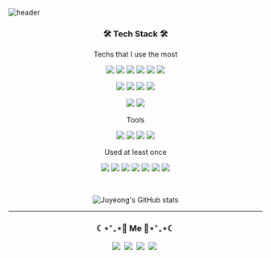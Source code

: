 ![header](https://capsule-render.vercel.app/api?type=waving&color=auto&height=300&section=header&text=juyeong-s&fontSize=90&animation=fadeIn&fontAlignY=38)

<h3 align="center">🛠 Tech Stack 🛠</h3>

<p align="center"> Techs that I use the most </p>

<p align="center">
  <img src="https://img.shields.io/badge/JavaScript-FFC81E?style=flat-square&logo=JavaScript&logoColor=white"/>
  <img src="https://img.shields.io/badge/TypeScript-3178C6?style=flat-square&logo=TypeScript&logoColor=white"/>
  <img src="https://img.shields.io/badge/React-0088CC?style=flat-square&logo=React&logoColor=white"/>
  <img src="https://img.shields.io/badge/Vue-1AB09F?style=flat-square&logo=Vue.js&logoColor=white"/>
  <img src="https://img.shields.io/badge/Django-092E20?style=flat-square&logo=Django&logoColor=white"/>
  <img src="https://img.shields.io/badge/MySQL-4479A1?style=flat-square&logo=MySQL&logoColor=white"/>
</p>

<p align="center">
  <img src="https://img.shields.io/badge/HTML5-E34F26?style=flat-square&logo=HTML5&logoColor=white"/>
  <img src="https://img.shields.io/badge/CSS3-1572B6?style=flat-square&logo=CSS3&logoColor=white"/>
  <img src="https://img.shields.io/badge/Sass-CC6699?style=flat-square&logo=Sass&logoColor=white"/>
  <img src="https://img.shields.io/badge/styled%20components-DB7093?style=flat-square&logo=styled-components&logoColor=white"/>
</p>

<p align="center">
  <img src="https://img.shields.io/badge/Redux-764ABC?style=flat-square&logo=Redux&logoColor=white"/>
  <img src="https://img.shields.io/badge/Zustand-66595C?style=flat-square&logo=Zerply&logoColor=white"/>
</p>

<p align="center"> Tools </p>

<p align="center">
  <img src="https://img.shields.io/badge/ESLint-4B32C3?style=flat-square&logo=ESLint&logoColor=white"/>
  <img src="https://img.shields.io/badge/Prettier-F7B93E?style=flat-square&logo=Prettier&logoColor=white"/>
  <img src="https://img.shields.io/badge/Slack-4A154B?style=flat-square&logo=Slack&logoColor=white"/>
  <img src="https://img.shields.io/badge/Figma-F24E1E?style=flat-square&logo=Figma&logoColor=white"/>
</p>

<p align="center"> Used at least once </p>

<p align="center">
  <img src="https://img.shields.io/badge/React%20Native-0088CC?style=flat-square&logo=React&logoColor=white"/>
  <img src="https://img.shields.io/badge/MongoDB-47A248?style=flat-square&logo=MongoDB&logoColor=white"/>
  <img src="https://img.shields.io/badge/MariaDB-003545?style=flat-square&logo=MariaDB&logoColor=white"/>
  <img src="https://img.shields.io/badge/AWS-232F3E?style=flat-square&logo=Amazon AWS&logoColor=white"/>
  <img src="https://img.shields.io/badge/Python-3776AB?style=flat-square&logo=Python&logoColor=white"/>
  <img src="https://img.shields.io/badge/Jupyter-F37626?style=flat-square&logo=Jupyter&logoColor=white"/>
  <img src="https://img.shields.io/badge/PHP-777BB4?style=flat-square&logo=PHP&logoColor=white"/>
</p>


<br>

<div align="center" style="text-align:center">
  
  ![Juyeong's GitHub stats](https://github-readme-stats.vercel.app/api?username=juyeong-s&bg_color=30,e96443,904e95&title_color=fff&text_color=fff&show_icons=true&count_private=true)

</div>

---  


<h3 align="center"> ☾⋆⁺₊⋆🐰 Me 🐰⋆⁺₊⋆☾ </h3>
<p align="center">
  <a href="https://juyami.tistory.com/"><img src="https://img.shields.io/badge/Tech%20Blog-21375A?style=flat-square&logo=Blogger&logoColor=white&link=https://juyami.tistory.com/"/></a>&nbsp
   <a href="https://velog.io/@shinoung2360"><img src="https://img.shields.io/badge/Velog-20C997?style=flat-square&logo=Velog&logoColor=white&link=https://velog.io/@shinoung2360"/></a>&nbsp
  <a href="mailto:happyu9986@gmail.com"><img src="https://img.shields.io/badge/Gmail-d14836?style=flat-square&logo=Gmail&logoColor=white&link=happyu9986@gmail.com"/></a>&nbsp
  <a href="https://tropical-authority-8a5.notion.site/10d00028923644da9c1fb398a3c87fe5"><img src="https://img.shields.io/badge/Portfolio-9999FF?style=flat-square&logo=GitHub Sponsors&logoColor=white&link=https://tropical-authority-8a5.notion.site/10d00028923644da9c1fb398a3c87fe5"/></a>&nbsp
</p>

